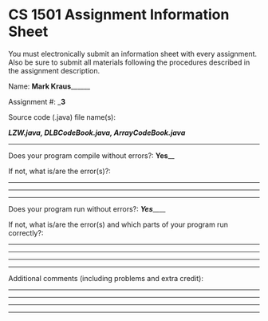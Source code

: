 # CS 1501 Assignment Information Sheet

You must electronically submit an information sheet with
every assignment. Also be sure to submit all materials
following the procedures described in the assignment
description.

Name: ________Mark Kraus______________

Assignment #: _______3______

Source code (.java) file name(s):

_____LZW.java, DLBCodeBook.java, ArrayCodeBook.java_____

________________________________________________________

Does your program compile without errors?: ____Yes______

If not, what is/are the error(s)?:

_________________________________________________________

_________________________________________________________

_________________________________________________________

Does your program run without errors?: ___Yes_______

If not, what is/are the error(s) and which parts of your
program run correctly?:

_________________________________________________________

_________________________________________________________

_________________________________________________________

_________________________________________________________


Additional comments (including problems and extra credit):
_________________________________________________________

_________________________________________________________

_________________________________________________________

_________________________________________________________
